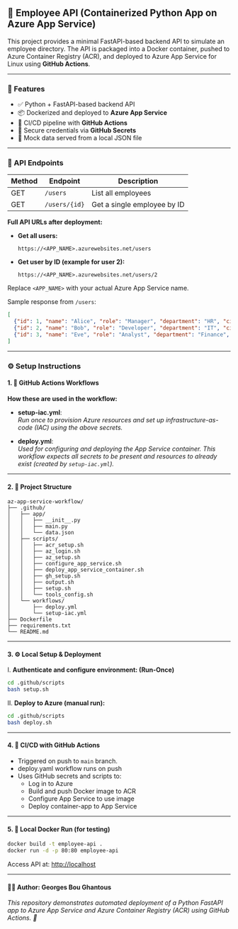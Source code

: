 ## 🐍 Employee API (Containerized Python App on Azure App Service)

This project provides a minimal FastAPI-based backend API to simulate an employee directory. The API is packaged into a Docker container, pushed to Azure Container Registry (ACR), and deployed to Azure App Service for Linux using **GitHub Actions**.

---

### 📌 Features

- ✅ Python + FastAPI-based backend API
- 📦 Dockerized and deployed to **Azure App Service**
- 🔁 CI/CD pipeline with **GitHub Actions**
- 🔐 Secure credentials via **GitHub Secrets**
- 🧪 Mock data served from a local JSON file

---

### 🧪 API Endpoints

| Method | Endpoint                   | Description                        |
|--------|----------------------------|------------------------------------|
| GET    | `/users`                   | List all employees                 |
| GET    | `/users/{id}`              | Get a single employee by ID        |

**Full API URLs after deployment:**

- **Get all users:**  
  ```
  https://<APP_NAME>.azurewebsites.net/users
  ```

- **Get user by ID (example for user 2):**  
  ```
  https://<APP_NAME>.azurewebsites.net/users/2
  ```

Replace `<APP_NAME>` with your actual Azure App Service name.

Sample response from `/users`:
```json
[
  {"id": 1, "name": "Alice", "role": "Manager", "department": "HR", "city": "Sydney"},
  {"id": 2, "name": "Bob", "role": "Developer", "department": "IT", "city": "Melbourne"},
  {"id": 3, "name": "Eve", "role": "Analyst", "department": "Finance", "city": "Brisbane"}
]
```

---

### ⚙️ Setup Instructions

#### 1. 🔁 GitHub Actions Workflows

**How these are used in the workflow:**

- **setup-iac.yml**:  
  *Run once to provision Azure resources and set up infrastructure-as-code (IAC) using the above secrets.*

- **deploy.yml**:  
  *Used for configuring and deploying the App Service container. This workflow expects all secrets to be present and resources to already exist (created by `setup-iac.yml`).*

---

#### 2. 📁 Project Structure

```
az-app-service-workflow/
├── .github/
│   ├── app/
│   │   ├── __init__.py
│   │   ├── main.py
│   │   └── data.json
│   ├── scripts/
│   │   ├── acr_setup.sh
│   │   ├── az_login.sh
│   │   ├── az_setup.sh
│   │   ├── configure_app_service.sh
│   │   ├── deploy_app_service_container.sh
│   │   ├── gh_setup.sh
│   │   ├── output.sh
│   │   ├── setup.sh
│   │   └── tools_config.sh
│   └── workflows/
│       ├── deploy.yml
│       └── setup-iac.yml
├── Dockerfile
├── requirements.txt
└── README.md
```

---

#### 3. ⚙️ Local Setup & Deployment

I. **Authenticate and configure environment: (Run-Once)**  
   ```bash
   cd .github/scripts
   bash setup.sh
   ```

II. **Deploy to Azure (manual run):**  
   ```bash
   cd .github/scripts
   bash deploy.sh
   ```

---

#### 4. 🚀 CI/CD with GitHub Actions

- Triggered on push to `main` branch.
- deploy.yaml workflow runs on push
- Uses GitHub secrets and scripts to:
  - Log in to Azure
  - Build and push Docker image to ACR
  - Configure App Service to use image
  - Deploy container-app to App Service

---

#### 5. 🐳 Local Docker Run (for testing)

```bash
docker build -t employee-api .
docker run -d -p 80:80 employee-api
```

Access API at: [http://localhost](http://localhost)

---

#### 👨‍💻 Author: Georges Bou Ghantous
*This repository demonstrates automated deployment of a Python FastAPI app to Azure App Service and Azure Container Registry (ACR) using GitHub Actions. 💙*

